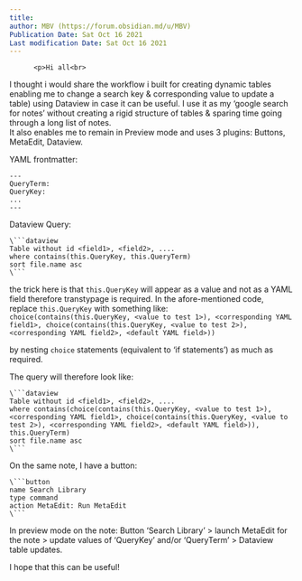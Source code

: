 ```yaml
---
title:
author: MBV (https://forum.obsidian.md/u/MBV)
Publication Date: Sat Oct 16 2021
Last modification Date: Sat Oct 16 2021
---
```



          <p>Hi all<br>
I thought i would share the workflow i built for creating dynamic tables enabling me to change a search key &amp; corresponding value to update a table) using Dataview in case it can be useful. I use it as my &#x2018;google search for notes&#x2019; without creating a rigid structure of tables &amp; sparing time going through a long list of notes.<br>
It also enables me to remain in Preview mode and uses 3 plugins: Buttons, MetaEdit, Dataview.</p>
<p>YAML frontmatter:</p>
<pre><code class="lang-auto">---
QueryTerm:
QueryKey:
...
---
</code></pre>
<p>Dataview Query:</p>
<pre><code class="lang-auto">\```dataview
Table without id &lt;field1&gt;, &lt;field2&gt;, ....
where contains(this.QueryKey, this.QueryTerm)
sort file.name asc
\```
</code></pre>
<p>the trick here is that <code>this.QueryKey</code> will appear as a value and not as a YAML field therefore transtypage is required. In the afore-mentioned code, replace <code>this.QueryKey</code> with something like:<br>
<code>choice(contains(this.QueryKey, &lt;value to test 1&gt;), &lt;corresponding YAML field1&gt;, choice(contains(this.QueryKey, &lt;value to test 2&gt;), &lt;corresponding YAML field2&gt;, &lt;default YAML field&gt;))</code></p>
<p>by nesting <code>choice</code> statements (equivalent to &#x2018;if statements&#x2019;) as much as required.</p>
<p>The query will therefore look like:</p>
<pre><code class="lang-auto">\```dataview
Table without id &lt;field1&gt;, &lt;field2&gt;, ....
where contains(choice(contains(this.QueryKey, &lt;value to test 1&gt;), &lt;corresponding YAML field1&gt;, choice(contains(this.QueryKey, &lt;value to test 2&gt;), &lt;corresponding YAML field2&gt;, &lt;default YAML field&gt;)), this.QueryTerm)
sort file.name asc
\```
</code></pre>
<p>On the same note, I have a button:</p>
<pre><code class="lang-auto">\```button
name Search Library
type command
action MetaEdit: Run MetaEdit
\```
</code></pre>
<p>In preview mode on the note: Button &#x2018;Search Library&#x2019; &gt; launch MetaEdit for the note &gt; update values of &#x2018;QueryKey&#x2019; and/or &#x2018;QueryTerm&#x2019; &gt; Dataview table updates.</p>
<p>I hope that this can be useful!</p>
        